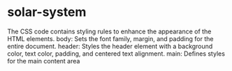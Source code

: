# solar-system
The CSS code contains styling rules to enhance the appearance of the HTML elements. body: Sets the font family, margin, and padding for the entire document. header: Styles the header element with a background color, text color, padding, and centered text alignment. main: Defines styles for the main content area
